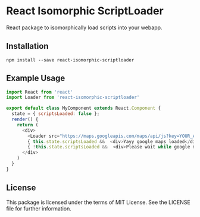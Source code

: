 # React Isomorphic ScriptLoader

React package to isomorphically load scripts into your webapp.

## Installation
```
npm install --save react-isomorphic-scriptloader
```

## Example Usage

```js
import React from 'react'
import Loader from 'react-isomorphic-scriptloader'

export default class MyComponent extends React.Component {
  state = { scriptsLoaded: false };
  render() {
    return (
      <div>
        <Loader src="https://maps.googleapis.com/maps/api/js?key=YOUR_API_KEY&libraries=places" onLoad={() => this.setState({ scriptsLoaded: true })} />
        { this.state.scriptsLoaded &&  <div>Yayy google maps loaded</div> }
        { !this.state.scriptsLoaded &&  <div>Please wait while google maps is being loaded</div> }
      </div>
    )
  }
}
```

## License

This package is licensed under the terms of MIT License. See the LICENSE file for further information.
